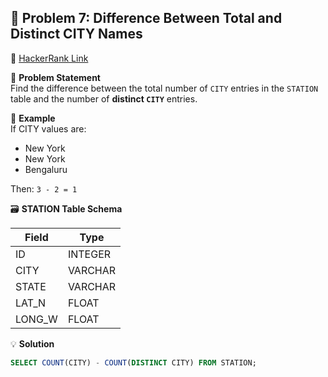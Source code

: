 ## 🧪 Problem 7: Difference Between Total and Distinct CITY Names

🔗 [HackerRank Link](https://www.hackerrank.com/challenges/weather-observation-3/problem)

📄 **Problem Statement**  
Find the difference between the total number of `CITY` entries in the `STATION` table and the number of **distinct `CITY`** entries.

🧠 **Example**  
If CITY values are:
- New York
- New York
- Bengaluru

Then: `3 - 2 = 1`

🗃️ **STATION Table Schema**

| Field    | Type   |
|----------|--------|
| ID       | INTEGER|
| CITY     | VARCHAR|
| STATE    | VARCHAR|
| LAT_N    | FLOAT  |
| LONG_W   | FLOAT  |

💡 **Solution**
```sql
SELECT COUNT(CITY) - COUNT(DISTINCT CITY) FROM STATION;
